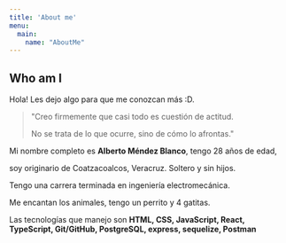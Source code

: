 ```yaml
---
title: 'About me'
menu:
  main:
    name: "AboutMe"
---
```


## Who am I

Hola! Les dejo algo para que me conozcan más :D.

> "Creo firmemente que casi todo es cuestión de actitud. 
> 
>  No se trata de lo que ocurre, sino de cómo lo afrontas."


Mi nombre completo es **Alberto Méndez Blanco**, 
tengo 28 años de edad,

soy originario de Coatzacoalcos, Veracruz. 
Soltero y sin hijos.

Tengo una carrera terminada en ingeniería electromecánica.

Me encantan los animales, tengo un perrito y 4 gatitas.

Las tecnologías que manejo son **HTML, CSS, JavaScript, React, TypeScript, Git/GitHub, PostgreSQL, express, sequelize, Postman**
